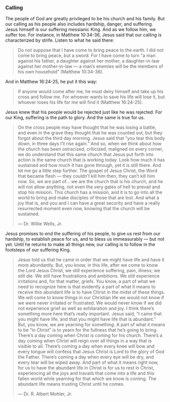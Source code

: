 ### Calling

The people of God are greatly privileged to be his church and his family. But our calling as his people also includes hardship, danger, and suffering. Jesus himself is our suffering messianic King. And as we follow him, we suffer too. For instance, in Matthew 10:34-36, Jesus said that our calling is characterized by strife. Listen to what he said there:

> Do not suppose that I have come to bring peace to the earth. I did not come to bring peace, but a sword. For I have come to turn “a man against his father, a daughter against her mother, a daughter-in-law against her mother-in-law — a man’s enemies will be the members of his own household” (Matthew 10:34-36).

And in Matthew 16:24-25, he put it this way:

> If anyone would come after me, he must deny himself and take up his cross and follow me. For whoever wants to save his life will lose it, but whoever loses his life for me will find it (Matthew 16:24-25).

Jesus knew that his people would be rejected just like he was rejected. For our King, suffering is the path to glory. And the same is true for us.

> On the cross people may have thought that he was losing a battle, and even in the grave they thought that he was counted out, but they forgot about the third day morning. Jesus said that “you tear this body down, in three days I’ll rise again.” And so, when we think about how the church has been ostracized, criticized, maligned on every corner, we do understand that this same church that Jesus put forth into action is the same church that is working today. Look how much it has sustained and how much it has gone through, yet it is still there. And let me go a little step further. The gospel of Jesus Christ, the Word that became flesh — they couldn’t kill him then, they can’t kill him now. So, we are part of… we are the church that is his church, and he will not allow anything, not even the very gates of hell to prevail and stop his mission. This church has a mission, and it is to go into all the world to bring and make disciples of those that are lost. And what a joy that is, and you and I can have a great security and have a really resurrected moment even now, knowing that the church will be sustained. 
> 
> —	Dr. Willie Wells, Jr.

Jesus promises to end the suffering of his people, to give us rest from our hardship, to establish peace for us, and to bless us immeasurably — but not yet. Until he returns to make all things new, our calling is to follow in the footsteps of our suffering King.

> Jesus told us that he came in order that we might have life and have it more abundantly. But, you know, in this life, after we come to know the Lord Jesus Christ, we still experience suffering, pain, illness; we still die. We still have frustrations and ambitions. We still experience irritations and, for that matter, griefs. You know, a part of what we need to recognize here is that evidently a part of what it means to receive this abundant life is to have Christ in the midst of these things. We will come to know things in our Christian life we would not know if we were never irritated or frustrated. We would never know if we did not experience grief as well as exhilaration and joy. I think there’s something more here that’s really important. Jesus said, “I came that you might have life, and that you might have life that is abundant.” But, you know, we are yearning for something. A part of what it means to be “in Christ” is to yearn for the fullness that he’s going to bring. There’s a day coming when Christ is coming for his church. There’s a day coming when Christ will reign over all things in a way that is visible to all. There’s coming a day when every knee will bow and every tongue will confess that Jesus Christ is Lord to the glory of God the Father. There’s coming a day when every eye will be dry, and every tear will be wiped away. And part of what it means right now, for us to have the abundant life in Christ is for us to rest in Christ, experiencing all the joys and travails that come into a life and this fallen world while yearning for that which we know is coming. The abundant life means trusting Christ until he comes. 
> 
> —	Dr. R. Albert Mohler, Jr.
